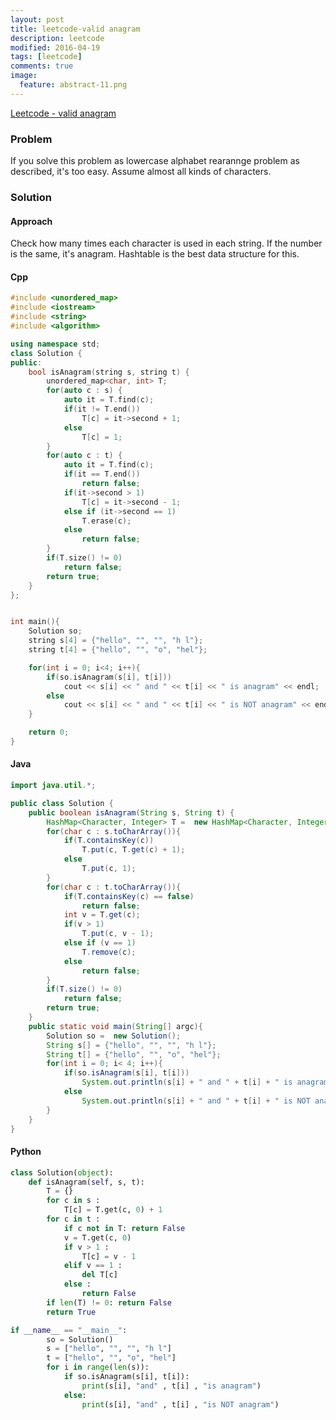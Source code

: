 ```yaml
---
layout: post
title: leetcode-valid anagram
description: leetcode
modified: 2016-04-19
tags: [leetcode]
comments: true
image:
  feature: abstract-11.png
---
```

[Leetcode - valid anagram](https://leetcode.com/problems/valid-anagram/)

### Problem

If you solve this problem as lowercase alphabet rearannge problem as described, it's too easy. Assume almost all kinds of characters.  

### Solution

#### Approach

Check how many times each character is used in each string. If the number is the same, it's anagram. Hashtable is the best data structure for this.  

#### Cpp

```cpp
#include <unordered_map>
#include <iostream>
#include <string>
#include <algorithm>

using namespace std;
class Solution {
public:
    bool isAnagram(string s, string t) {
		unordered_map<char, int> T;	        
		for(auto c : s) {
			auto it = T.find(c);
			if(it != T.end())
				T[c] = it->second + 1;
			else
				T[c] = 1;
		}
		for(auto c : t) {
			auto it = T.find(c);
			if(it == T.end())
				return false;	
			if(it->second > 1)
				T[c] = it->second - 1;
			else if (it->second == 1)
				T.erase(c);	
			else 
				return false;
		}
		if(T.size() != 0)
			return false;
		return true;
    }
};


int main(){
	Solution so;
	string s[4] = {"hello", "", "", "h l"};
	string t[4] = {"hello", "", "o", "hel"};

	for(int i = 0; i<4; i++){
		if(so.isAnagram(s[i], t[i]))
			cout << s[i] << " and " << t[i] << " is anagram" << endl;
		else 
			cout << s[i] << " and " << t[i] << " is NOT anagram" << endl;
	}

	return 0;
}
```

#### Java

```java
import java.util.*;

public class Solution {
    public boolean isAnagram(String s, String t) {
    	HashMap<Character, Integer> T =  new HashMap<Character, Integer>();
    	for(char c : s.toCharArray()){
    		if(T.containsKey(c))
	    		T.put(c, T.get(c) + 1);
	    	else 
	    		T.put(c, 1);
    	}
    	for(char c : t.toCharArray()){
    		if(T.containsKey(c) == false)
    			return false;
    		int v = T.get(c);
    		if(v > 1)
    			T.put(c, v - 1);
    		else if (v == 1)
    			T.remove(c);
    		else 
    			return false;
    	}
    	if(T.size() != 0)
    		return false;
    	return true;
    }
  	public static void main(String[] argc){
  		Solution so =  new Solution();
		String s[] = {"hello", "", "", "h l"};
		String t[] = {"hello", "", "o", "hel"};
		for(int i = 0; i< 4; i++){
			if(so.isAnagram(s[i], t[i]))
				System.out.println(s[i] + " and " + t[i] + " is anagram");
			else
				System.out.println(s[i] + " and " + t[i] + " is NOT anagram");
		}	
  	} 
}
```

#### Python

```python
class Solution(object):
    def isAnagram(self, s, t):
    	T = {}
    	for c in s :
    		T[c] = T.get(c, 0) + 1
    	for c in t :
    		if c not in T: return False
    		v = T.get(c, 0)  
    		if v > 1 : 
    			T[c] = v - 1
    		elif v == 1 :
    			del T[c]
    		else :
    			return False
    	if len(T) != 0: return False
    	return True

if __name__ == "__main__":
		so = Solution()
		s = ["hello", "", "", "h l"]
		t = ["hello", "", "o", "hel"]
		for i in range(len(s)):
			if so.isAnagram(s[i], t[i]):
				print(s[i], "and" , t[i] , "is anagram")
			else:
				print(s[i], "and" , t[i] , "is NOT anagram")
```
